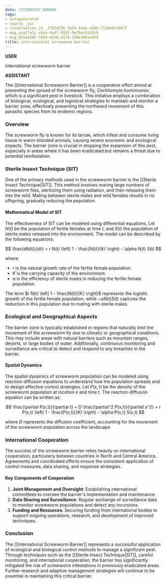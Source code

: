 ```yaml
---
date: 1721895367.889469
tags:
- autogenerated
- source__oai
- conversation_id__2792d726-5624-4a5e-a50b-7134a6fe567f
- msg_aaa27a1c-c0aa-4adf-9555-9ef9ec6165c9
- msg_8b5ae20f-7d94-4bdd-a1f9-359e3991e426
title: international screwworm barrier
---
```



**USER**

international screwworm barrier


**ASSISTANT**

The [[International Screwworm Barrier]] is a cooperative effort aimed at preventing the spread of the screwworm fly, *Cochliomyia hominivorax*, which is a significant pest in livestock. This initiative employs a combination of biological, ecological, and logistical strategies to maintain and monitor a barrier zone, effectively preventing the northward movement of this parasitic species from its endemic regions.

### Overview

The screwworm fly is known for its larvae, which infest and consume living tissue in warm-blooded animals, causing severe economic and ecological impacts. The barrier zone is crucial in stopping the expansion of this pest, especially in areas where it has been eradicated but remains a threat due to potential reinfestation.

### Sterile Insect Technique (SIT)

One of the primary methods used in the screwworm barrier is the [[Sterile Insect Technique|SIT]]. This method involves rearing large numbers of screwworm flies, sterilizing them using radiation, and then releasing them into the wild. Mating between sterile males and wild females results in no offspring, gradually reducing the population.

#### Mathematical Model of SIT

The effectiveness of SIT can be modeled using differential equations. Let $N(t)$ be the population of fertile females at time $t$, and $S(t)$ the population of sterile males released into the environment. The model can be described by the following equations:

$$
\frac{dN(t)}{dt} = r N(t) \left( 1 - \frac{N(t)}{K} \right) - \alpha N(t) S(t)
$$

where:
- $r$ is the natural growth rate of the fertile female population.
- $K$ is the carrying capacity of the environment.
- $\alpha$ is the efficiency of sterile males in reducing the fertile female population.

The term $r N(t) \left( 1 - \frac{N(t)}{K} \right)$ represents the logistic growth of the fertile female population, while $-\alpha N(t) S(t)$ captures the reduction in this population due to mating with sterile males.

### Ecological and Geographical Aspects

The barrier zone is typically established in regions that naturally limit the movement of the screwworm fly due to climatic or geographical conditions. This may include areas with natural barriers such as mountain ranges, deserts, or large bodies of water. Additionally, continuous monitoring and surveillance are critical to detect and respond to any breaches in the barrier.

#### Spatial Dynamics

The spatial dynamics of screwworm population can be modeled using reaction-diffusion equations to understand how the population spreads and to design effective control strategies. Let $P(x,t)$ be the density of the screwworm population at location $x$ and time $t$. The reaction-diffusion equation can be written as:

$$
\frac{\partial P(x,t)}{\partial t} = D \frac{\partial^2 P(x,t)}{\partial x^2} + r P(x,t) \left( 1 - \frac{P(x,t)}{K} \right) - \alpha P(x,t) S(x,t)
$$

where $D$ represents the diffusion coefficient, accounting for the movement of the screwworm population across the landscape.

### International Cooperation

The success of the screwworm barrier relies heavily on international cooperation, particularly between countries in North and Central America. Agreements and coordinated efforts ensure the consistent application of control measures, data sharing, and response strategies.

#### Key Components of Cooperation

1. **Joint Management and Oversight**: Establishing international committees to oversee the barrier's implementation and maintenance.
2. **Data Sharing and Surveillance**: Regular exchange of surveillance data to monitor screwworm populations and detect any incursions.
3. **Funding and Resources**: Securing funding from international bodies to support ongoing operations, research, and development of improved techniques.

### Conclusion

The [[International Screwworm Barrier]] represents a successful application of ecological and biological control methods to manage a significant pest. Through techniques such as the [[Sterile Insect Technique|SIT]], careful monitoring, and international cooperation, the barrier has significantly mitigated the risk of screwworm infestations in previously eradicated areas. Further research and adaptive management strategies will continue to be essential in maintaining this critical barrier.